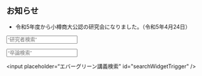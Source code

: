 ## お知らせ

- 令和5年度から小樽商大公認の研究会になりました。（令和5年4月24日）

<!-- Widget JavaScript bundle -->
<script src="https://cloud.google.com/ai/gen-app-builder/client?hl=ja"></script>

<!-- Search widget element is not visible by default -->
<gen-search-widget
  configId="5cd708e8-9bdb-4589-b90d-12ab580396f0"
  triggerId="searchWidgetTrigger">
</gen-search-widget>
<input placeholder=“研究者検索” id="searchWidgetTrigger" />

<!-- Search widget element is not visible by default -->
<gen-search-widget
  configId="10551214-d8c6-470e-9628-0e371e98c2c4"
  triggerId="searchWidgetTrigger">
</gen-search-widget>
<input placeholder=“卒論検索” id="searchWidgetTrigger" />

<!-- Search widget element is not visible by default -->
<gen-search-widget
  configId="b9ec0bf6-849f-4b90-9109-1b193a87e540"
  triggerId="searchWidgetTrigger">
</gen-search-widget>
<input placeholder=“エバーグリーン講義検索" id="searchWidgetTrigger" />
